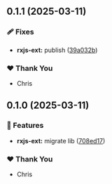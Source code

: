 ## 0.1.1 (2025-03-11)

### 🩹 Fixes

- **rxjs-ext:** publish ([39a032b](https://github.com/ckapps/ts-libs/commit/39a032b))

### ❤️ Thank You

- Chris

## 0.1.0 (2025-03-11)

### 🚀 Features

- **rxjs-ext:** migrate lib ([708ed17](https://github.com/ckapps/ts-libs/commit/708ed17))

### ❤️ Thank You

- Chris